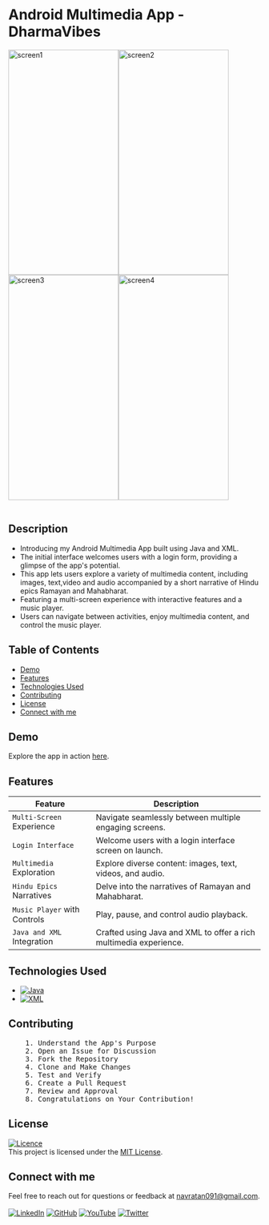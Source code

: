 # Android Multimedia App - DharmaVibes
<table>
<tr>
<img height="450" width="220" src="https://github.com/NavratanPatel/DharmaVibes/assets/90257430/d2ee90a4-f449-4bcb-970a-3f641b902c1e" alt="screen1"> <img height="450" width="220" src="https://github.com/NavratanPatel/DharmaVibes/assets/90257430/f83237e1-af62-4ea8-b414-ae1d3f88dc51" alt="screen2">
<img height="450" width="220" src="https://github.com/NavratanPatel/DharmaVibes/assets/90257430/dfe4e4f9-8f0e-42e3-b4dc-46b88106a0e5" alt="screen3"> <img height="450" width="220" src="https://github.com/NavratanPatel/DharmaVibes/assets/90257430/e4d55337-4781-4f84-9cb1-4a0e83ec359b" alt="screen4">
</tr>
</table>
    
## Description
- Introducing my Android Multimedia App built using Java and XML.
- The initial interface welcomes users with a login form, providing a glimpse of the app's potential.
- This app lets users explore a variety of multimedia content, including images, text,video and audio accompanied by a short narrative of Hindu epics Ramayan and Mahabharat.
- Featuring a multi-screen experience with interactive features and a music player.
- Users can navigate between activities, enjoy multimedia content, and control the music player.

## Table of Contents
- [Demo](#demo)
- [Features](#features)
- [Technologies Used](#technologies-used)
- [Contributing](#contributing)
- [License](#license)
- [Connect with me](#connect-with-me)

## Demo

Explore the app in action [here](https://github.com/NavratanPatel/DharmaVibes/tree/main/apk).

## Features

| Feature                                 | Description                                                           |
|-----------------------------------------|-----------------------------------------------------------------------|
| `Multi-Screen` Experience                 | Navigate seamlessly between multiple engaging screens.                |
| `Login Interface`                         | Welcome users with a login interface screen on launch.                |
| `Multimedia` Exploration                  | Explore diverse content: images, text, videos, and audio.             |
| `Hindu Epics` Narratives                  | Delve into the narratives of Ramayan and Mahabharat.                  |
| `Music Player` with Controls              | Play, pause, and control audio playback.                              |
| `Java and XML` Integration                | Crafted using Java and XML to offer a rich multimedia experience.     |

## Technologies Used

- [![Java](https://img.shields.io/badge/java-%23ED8B00.svg?style=for-the-badge&logo=java&logoColor=white)](https://www.java.com)
- [![XML](https://img.shields.io/badge/XML-%23000000.svg?style=for-the-badge&logo=XML&logoColor=white)](https://www.w3.org/XML/)

## Contributing
<pre>
    1. Understand the App's Purpose
    2. Open an Issue for Discussion
    3. Fork the Repository
    4. Clone and Make Changes
    5. Test and Verify
    6. Create a Pull Request
    7. Review and Approval
    8. Congratulations on Your Contribution!
</pre>

## License
[![Licence](https://img.shields.io/github/license/Ileriayo/markdown-badges?style=for-the-badge)](./LICENSE) <br>
This project is licensed under the [MIT License](LICENSE).

## Connect with me

Feel free to reach out for questions or feedback at [navratan091@gmail.com](mailto:navratan091@gmail.com). <br><br>
[![LinkedIn](https://img.shields.io/badge/linkedin-%230077B5.svg?style=for-the-badge&logo=linkedin&logoColor=white)](https://www.linkedin.com/in/yourusername/)
[![GitHub](https://img.shields.io/badge/github-%23121011.svg?style=for-the-badge&logo=github&logoColor=white)](https://github.com/NavratanPatel)
[![YouTube](https://img.shields.io/badge/YouTube-%23FF0000.svg?style=for-the-badge&logo=YouTube&logoColor=white)](https://www.youtube.com/@NavratanPatel)
[![Twitter](https://img.shields.io/badge/twitter-%231DA1F2.svg?style=for-the-badge&logo=twitter&logoColor=white)](https://twitter.com/yourusername)
